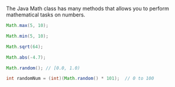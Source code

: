 The Java Math class has many methods that allows you to perform mathematical tasks on numbers.


```java
Math.max(5, 10);
```
```java
Math.min(5, 10);
```
```java
Math.sqrt(64);
```
```java
Math.abs(-4.7);
```
```java
Math.random(); // [0.0, 1.0)
```
```java
int randomNum = (int)(Math.random() * 101);  // 0 to 100
```
